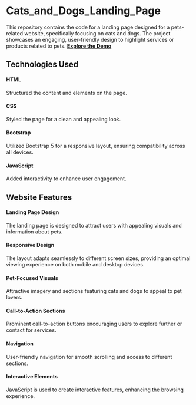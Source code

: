 # Cats_and_Dogs_Landing_Page
This repository contains the code for a landing page designed for a pets-related website, specifically focusing on cats and dogs. The project showcases an engaging, user-friendly design to highlight services or products related to pets.
[**Explore the Demo**](https://mujahid191.github.io/Fast_Food_Resturant/)
## Technologies Used
#### HTML
Structured the content and elements on the page.

#### CSS
Styled the page for a clean and appealing look.

#### Bootstrap
Utilized Bootstrap 5 for a responsive layout, ensuring compatibility across all devices.

#### JavaScript
Added interactivity to enhance user engagement.

## Website Features
#### Landing Page Design
The landing page is designed to attract users with appealing visuals and information about pets.

#### Responsive Design
The layout adapts seamlessly to different screen sizes, providing an optimal viewing experience on both mobile and desktop devices.

#### Pet-Focused Visuals
Attractive imagery and sections featuring cats and dogs to appeal to pet lovers.

#### Call-to-Action Sections
Prominent call-to-action buttons encouraging users to explore further or contact for services.

#### Navigation
User-friendly navigation for smooth scrolling and access to different sections.

#### Interactive Elements
JavaScript is used to create interactive features, enhancing the browsing experience.
